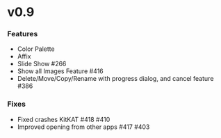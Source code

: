v0.9
====

### Features
* Color Palette
* Affix
* Slide Show #266
* Show all Images Feature #416
* Delete/Move/Copy/Rename with progress dialog, and cancel feature #386

### Fixes

* Fixed crashes KitKAT #418 #410
* Improved opening from other apps #417 #403
